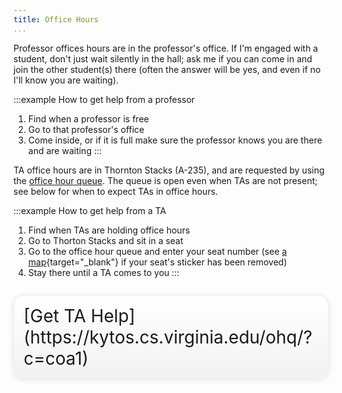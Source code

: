 ```yaml
---
title: Office Hours
...
```


Professor offices hours are in the professor's office.
If I'm engaged with a student, don't just wait silently in the hall; ask me if you can come in and join the other student(s) there (often the answer will be yes, and even if no I'll know you are waiting).

:::example
How to get help from a professor

1. Find when a professor is free
2. Go to that professor's office
3. Come inside, or if it is full make sure the professor knows you are there and are waiting
:::


TA office hours are in Thornton Stacks (A-235), and are requested by using the [office hour queue](https://kytos.cs.virginia.edu/ohq/?c=coa1).
The queue is open even when TAs are not present; see below for when to expect TAs in office hours.

:::example
How to get help from a TA

1. Find when TAs are holding office hours
2. Go to Thorton Stacks and sit in a seat
3. Go to the office hour queue and enter your seat number (see [a map](https://kytos.cs.virginia.edu/StacksStickers.png){target="_blank"} if your seat's sticker has been removed)
4. Stay there until a TA comes to you
:::



<div style="display:table; font-size:200%; margin: 1em auto; padding:1ex; box-shadow: 0 1px 10px rgba(0,0,0,.1); border: thin solid #eee; border-radius:1ex; background-image: linear-gradient(to bottom, #ffffff, #f2f2f2);">[Get TA Help](https://kytos.cs.virginia.edu/ohq/?c=coa1)</div>

<!--

Upcoming office hours (for the next week):

<table class="oh">
<thead><tr><th>Day</th><th>Whom</th><th>Starts</th><th>Ends</th></tr></thead>
<tbody id="cal-oh">
</tbody>
</table>

<style>
table.oh { margin: auto; }
table.oh thead td { border-bottom: thin solid black; }
table.oh td { text-align: center; }
table.oh tbody tr:nth-child(2n+1) { background: linear-gradient(to right, rgba(0,0,0,0.03125), rgba(0,0,0,0)); }
.oh.ta { background-color: rgba(0,255,127,0.125); }
.oh.faculty { background-color: rgba(0,127,255,0.125); }
tr.Sun, tr.Mon, tr.Tue, tr.Wed, tr.Thu, tr.Fri, tr.Sat { border-top: thick solid rgba(0,0,0,0.25); }
tr.Sun + tr.Sun, tr.Mon + tr.Mon, tr.Tue + tr.Tue, tr.Wed + tr.Wed, tr.Thu + tr.Thu, tr.Fri + tr.Fri, tr.Sat + tr.Sat { border-top: none; }
</style>
<script src="moment.min.js" type="text/javascript"></script>
<script src="cal-oh.js" type="text/javascript"></script>
<script type="text/javascript">
now = new Date(); now.setDate(now.getDate() - 1); now = now.toISOString()
week = new Date(); week.setDate(week.getDate() + 7); week = week.toISOString()
within = document.getElementById('cal-oh')
oh_feed.forEach(x => {
    if (x.end < now || x.start > week) return;
    console.log(x)
    s = new Date(x.start)
    e = new Date(x.end)
    tr = within.insertRow()
    tr.classList.add(moment(x.start).format('ddd'))
    tr.insertCell().innerText = moment(x.start).format('ddd D MMM')
    let entry = tr.insertCell()
    entry.classList.add('oh')
    entry.classList.add(x['title'].split(' ')[0] == 'TA' ? 'ta' : 'faculty')
    if ('link' in x) {
        let a = document.createElement('a')
        a.href = x['link']
        a.innerText = x['title'].replace(/\bOH\b/g, '').trim()
        entry.appendChild(a);
    } else {
        entry.innerText = x['title'].replace(/\bOH\b/g, '').trim()
    }
    tr.insertCell().innerText = moment(x.start).format('h:mm a')
    tr.insertCell().innerText = moment(x.end).format('h:mm a')
})
</script>

-->
